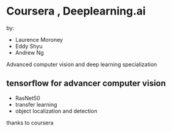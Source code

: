 # Coursera , Deeplearning.ai 
by: 
* Laurence Moroney
* Eddy Shyu
* Andrew Ng

Advanced computer vision and deep learning specialization

## tensorflow for advancer computer vision 

* RasNet50
* transfer learning
* object localization and detection 


thanks to coursera
